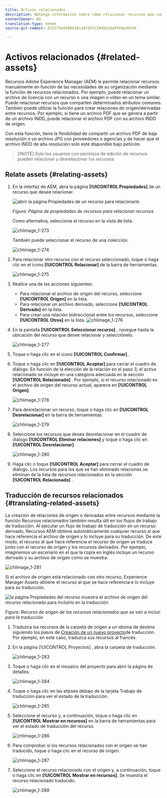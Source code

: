 ```yaml
---
title: Activos relacionados
description: Obtenga información sobre cómo relacionar recursos que comparten determinados atributos comunes. También puede utilizar la función para crear relaciones de origen/derivadas entre recursos.
contentOwner: AG
translation-type: tm+mt
source-git-commit: d15273e9308926ca4745fc1045e2da9fe8ed91d4

---
```



# Activos relacionados {#related-assets}

Recursos Adobe Experience Manager (AEM) le permite relacionar recursos manualmente en función de las necesidades de su organización mediante la función de recursos relacionados. Por ejemplo, puede relacionar un archivo de licencia con un recurso o una imagen o vídeo en un tema similar. Puede relacionar recursos que comparten determinados atributos comunes. También puede utilizar la función para crear relaciones de origen/derivadas entre recursos. Por ejemplo, si tiene un archivo PDF que se genera a partir de un archivo INDD, puede relacionar el archivo PDF con su archivo INDD de origen.

Con esta función, tiene la flexibilidad de compartir un archivo PDF de baja resolución o un archivo JPG con proveedores o agencias y de hacer que el archivo INDD de alta resolución solo esté disponible bajo petición.

>[!NOTE] Solo los usuarios con permisos de edición de recursos pueden relacionar y desrelacionar los recursos.
>

## Relate assets {#relating-assets}

1. En la interfaz de AEM, abra la página **[!UICONTROL Propiedades]** de un recurso que desee relacionar.

   ![abrir la página Propiedades de un recurso para relacionarlo](assets/asset-properties-relate-assets.png)

   *Figura: Página de propiedades de recursos para relacionar recursos*

   Como alternativa, seleccione el recurso en la vista de lista.

   ![chlimage_1-273](assets/chlimage_1-273.png)

   También puede seleccionar el recurso de una colección.

   ![chlimage_1-274](assets/chlimage_1-274.png)

1. Para relacionar otro recurso con el recurso seleccionado, toque o haga clic en el icono **[!UICONTROL Relacionar]** de la barra de herramientas.

   ![chlimage_1-275](assets/chlimage_1-275.png)

1. Realice una de las acciones siguientes:

   * Para relacionar el archivo de origen del recurso, seleccione **[!UICONTROL Origen]** en la lista.
   * Para relacionar un archivo derivado, seleccione **[!UICONTROL Derivado]** en la lista.
   * Para crear una relación bidireccional entre los recursos, seleccione **[!UICONTROL Otros]** en la lista.
   ![chlimage_1-276](assets/chlimage_1-276.png)

1. En la pantalla **[!UICONTROL Seleccionar recurso]** , navegue hasta la ubicación del recurso que desee relacionar y selecciónelo.

   ![chlimage_1-277](assets/chlimage_1-277.png)

1. Toque o haga clic en el icono **[!UICONTROL Confirmar]** .
1. Toque o haga clic en **[!UICONTROL Aceptar]** para cerrar el cuadro de diálogo. En función de la elección de la relación en el paso 3, el activo relacionado se incluye en una categoría adecuada en la sección **[!UICONTROL Relacionado]** . Por ejemplo, si el recurso relacionado es el archivo de origen del recurso actual, aparece en **[!UICONTROL Origen]**.

   ![chlimage_1-278](assets/chlimage_1-278.png)

1. Para desrelacionar un recurso, toque o haga clic en **[!UICONTROL Desrelacionar]** en la barra de herramientas.

   ![chlimage_1-279](assets/chlimage_1-279.png)

1. Seleccione los recursos que desea desrelacionar en el cuadro de diálogo **[!UICONTROL Eliminar relaciones]** y toque o haga clic en **[!UICONTROL Desrelacionar]**.

   ![chlimage_1-280](assets/chlimage_1-280.png)

1. Haga clic o toque **[!UICONTROL Aceptar]** para cerrar el cuadro de diálogo. Los recursos para los que se han eliminado relaciones se eliminan de la lista de recursos relacionados en la sección **[!UICONTROL Relacionado]** .

## Traducción de recursos relacionados {#translating-related-assets}

La creación de relaciones de origen o derivadas entre recursos mediante la función Recursos relacionados también resulta útil en los flujos de trabajo de traducción. Al ejecutar un flujo de trabajo de traducción en un recurso derivado, Recursos AEM obtiene automáticamente cualquier recurso al que hace referencia el archivo de origen y lo incluye para su traducción. De este modo, el recurso al que hace referencia el recurso de origen se traduce junto con el recurso de origen y los recursos derivados. Por ejemplo, imaginemos un escenario en el que la copia en inglés incluye un recurso derivado y su archivo de origen como se muestra.

![chlimage_1-281](assets/chlimage_1-281.png)

Si el archivo de origen está relacionado con otro recurso, Experience Manager Assets obtiene el recurso al que se hace referencia e lo incluye para su traducción.

![la página Propiedades del recurso muestra el archivo de origen del recurso relacionado para incluirlo en la traducción](assets/asset-properties-source-asset.png)

*Figura: Recurso de origen de los recursos relacionados que se van a incluir para la traducción*

1. Traduzca los recursos de la carpeta de origen a un idioma de destino siguiendo los pasos de [Creación de un nuevo proyecto](translation-projects.md#create-a-new-translation-project)de traducción. Por ejemplo, en este caso, traduzca sus recursos al francés.

1. En la página [!UICONTROL Proyectos] , abra la carpeta de traducción.

   ![chlimage_1-283](assets/chlimage_1-283.png)

1. Toque o haga clic en el mosaico del proyecto para abrir la página de detalles.

   ![chlimage_1-284](assets/chlimage_1-284.png)

1. Toque o haga clic en las elipses debajo de la tarjeta Trabajo de traducción para ver el estado de la traducción.

   ![chlimage_1-285](assets/chlimage_1-285.png)

1. Seleccione el recurso y, a continuación, toque o haga clic en **[!UICONTROL Mostrar en recursos]** en la barra de herramientas para ver el estado de traducción del recurso.

   ![chlimage_1-286](assets/chlimage_1-286.png)

1. Para comprobar si los recursos relacionados con el origen se han traducido, toque o haga clic en el recurso de origen.

   ![chlimage_1-287](assets/chlimage_1-287.png)

1. Seleccione el recurso relacionado con el origen y, a continuación, toque o haga clic en **[!UICONTROL Mostrar en recursos]**. Se muestra el recurso relacionado traducido.

   ![chlimage_1-288](assets/chlimage_1-288.png)
